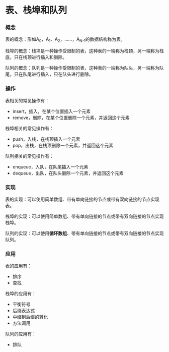 # 表、栈埠和队列

### 概念

表的概念：形如A<sub>0</sub>，A<sub>1</sub>、A<sub>2</sub>，……，A<sub>N-1</sub>的数据结构称为表。

栈埠的概念：栈埠是一种操作受限制的表，这种表的一端称为栈顶，另一端称为栈底，只在栈顶进行插入和删除。

队列的概念：队列是一种操作受限制的表，这种表的一端称为队头，另一端称为队尾，只在队尾进行插入，只在队头进行删除。

### 操作

表相关的常见操作有：

- insert，插入，在某个位置插入一个元素
- remove，删除，在某个位置删除一个元素，并返回这个元素

栈埠相关的常见操作有：

- push，入栈，在栈顶插入一个元素
- pop，出栈，在栈顶删除一个元素，并返回这个元素

队列相关的常见操作有：

- enqueue，入队，在队尾插入一个元素
- dequeue，出队，在队头删除一个元素，并返回这个元素

### 实现

表的实现：可以使用简单数组、带有单向链接的节点或带有双向链接的节点实现表。

栈埠的实现：可以使用简单数组、带有单向链接的节点或带有双向链接的节点实现栈埠。

队列的实现：可以使用**循环数组**、带有单向链接的节点或带有双向链接的节点实现队列。

### 应用

表的应用有：

- 排序
- 查找

栈埠的应用有：

- 平衡符号
- 后缀表达式
- 中缀到后缀的转化
- 方法调用

队列的应用有：

- 排队

